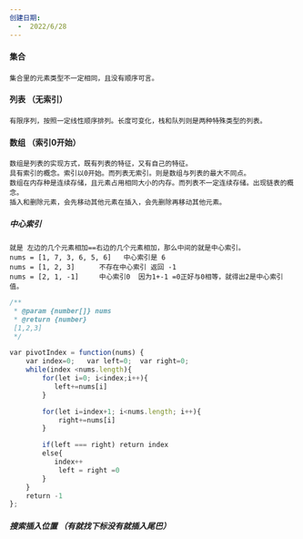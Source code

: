 ```yaml
---
创建日期:
  -  2022/6/28
---
```


#### 集合
	集合里的元素类型不一定相同，且没有顺序可言。
#### 列表 （无索引）
	有限序列，按照一定线性顺序排列。长度可变化，栈和队列则是两种特殊类型的列表。
#### 数组 （索引0开始）
	数组是列表的实现方式，既有列表的特征，又有自己的特征。
	具有索引的概念。索引以0开始。而列表无索引。则是数组与列表的最大不同点。
	数组在内存种是连续存储，且元素占用相同大小的内存。而列表不一定连续存储。出现链表的概念。
	插入和删除元素，会先移动其他元素在插入，会先删除再移动其他元素。
##### 中心索引
	就是 左边的几个元素相加==右边的几个元素相加，那么中间的就是中心索引。
	nums = [1, 7, 3, 6, 5, 6]   中心索引是 6
	nums = [1, 2, 3]      不存在中心索引 返回 -1
	nums = [2, 1, -1]     中心索引0  因为1+-1 =0正好与0相等，就得出2是中心索引值。
```js
/** 
 * @param {number[]} nums
 * @return {number}
 [1,2,3]
 */

var pivotIndex = function(nums) {
    var index=0;   var left=0;  var right=0;
    while(index <nums.length){
        for(let i=0; i<index;i++){
           left+=nums[i]
        }

        for(let i=index+1; i<nums.length; i++){
            right+=nums[i]
        }

        if(left === right) return index
        else{
           index++
            left = right =0
        }
    }
    return -1
};

```
##### 搜索插入位置 （有就找下标没有就插入尾巴）








